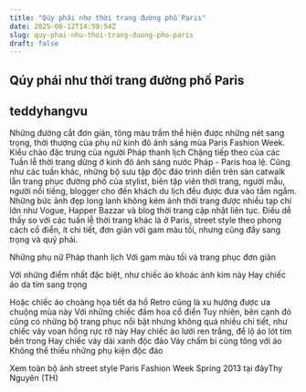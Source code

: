 ```yaml
---
title: "Qúy phái như thời trang đường phố Paris"
date: 2025-06-12T14:59:54Z
slug: quy-phai-nhu-thoi-trang-duong-pho-paris
draft: false
---
```


## Qúy phái như thời trang đường phố Paris

## teddyhangvu

Những đường cắt đơn giản, tông màu trầm thể hiện được những nét sang trọng, thời thượng của phụ nữ kinh đô ánh sáng mùa Paris Fashion Week.
Kiểu chào đặc trưng của người Pháp thanh lịch
Chặng tiếp theo của các Tuần lễ thời trang dừng ở kinh đô ánh sáng nước Pháp - Paris hoa lệ. Cũng như các tuần khác, những bộ sưu tập độc đáo trình diễn trên sàn catwalk lẫn trang phục đường phố của stylist, biên tập viên thời trang, người mẫu, người nổi tiếng, blogger cho đến khách du lịch đều được đưa vào tầm ngắm. Những bức ảnh đẹp long lanh không kém ảnh thời trang được nhiều tạp chí lớn như Vogue, Happer Bazzar và blog thời trang cập nhật liên tục.
Điều dễ thấy so với các tuần lễ thời trang khác là ở Paris, street style theo phong cách cổ điển, ít chi tiết, đơn giản với gam màu tối, nhưng cũng đầy sang trọng và quý phái.
 
Những phụ nữ Pháp thanh lịch
Với gam màu tối
và trang phục đơn giản




Với những điểm nhất đặc biệt, như chiếc áo khoác ánh kim này
Hay chiếc áo da tím sang trọng
 
Hoặc chiếc áo choàng họa tiết da hổ
Retro cũng là xu hướng được ưa chuộng mùa này
Với những chiếc đầm hoa cổ điển
Tuy nhiên, bên cạnh đó cũng có những bộ trang phục nổi bật nhưng không quá nhiều chi tiết, như chiếc váy voan hồng rực rỡ này
Hay chiếc áo lưới ren trắng, để lộ áo lót tím bên trong
Hay chiếc váy dài xanh độc đáo
Váy chấm bi cùng tông với áo
Không thể thiếu những phụ kiện độc đáo

 Xem toàn bộ ảnh street style Paris Fashion Week Spring 2013 tại đâyThy Nguyên (TH)